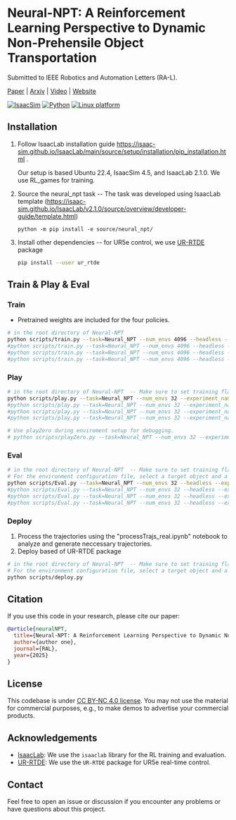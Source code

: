 

# Neural-NPT: A Reinforcement Learning Perspective to Dynamic Non-Prehensile Object Transportation

<!-- [xx](xx)<sup>1</sup>
<sup>1</sup> xx, <sup>2</sup> xxx -->


Submitted to IEEE Robotics and Automation Letters (RA-L).

[Paper](https://abdullah-aist.github.io/Neural-NPT/) | [Arxiv](https://abdullah-aist.github.io/Neural-NPT/) | [Video](https://www.youtube.com/watch?v=MJLgvKNcebw) | [Website](https://abdullah-aist.github.io/Neural-NPT/)

[![IsaacSim](https://img.shields.io/badge/IsaacSim-4.5.0-silver.svg)](https://docs.isaacsim.omniverse.nvidia.com/latest/index.html)
[![Python](https://img.shields.io/badge/python-3.10-blue.svg)](https://docs.python.org/3/whatsnew/3.10.html)
[![Linux platform](https://img.shields.io/badge/platform-linux--64-orange.svg)](https://releases.ubuntu.com/22.04/)


## Installation

1. Follow IsaacLab installation guide https://isaac-sim.github.io/IsaacLab/main/source/setup/installation/pip_installation.html . 

    Our setup is based Ubuntu 22.4, IsaacSim 4.5, and IsaacLab 2.1.0. We use RL_games for training.

2. Source the neural_npt task -- The task was developed using IsaacLab template (https://isaac-sim.github.io/IsaacLab/v2.1.0/source/overview/developer-guide/template.html)
    ```
    python -m pip install -e source/neural_npt/
    ```

3. Install other dependencies -- for UR5e control, we use [UR-RTDE](https://sdurobotics.gitlab.io/ur_rtde/) package 
    ```bash
    pip install --user ur_rtde
    ```

## Train & Play & Eval

### Train
* Pretrained weights are included for the four policies.
```bash
# in the root directory of Neural-NPT
python scripts/train.py --task=Neural_NPT --num_envs 4096 --headless --experiment_name Optimal --seed 0  
#python scripts/train.py --task=Neural_NPT --num_envs 4096 --headless --experiment_name Optimal_DG --seed 0     # Make neccessary changes to reward
#python scripts/train.py --task=Neural_NPT --num_envs 4096 --headless --experiment_name COM_Robust --seed 0     # Make neccessary changes to COM randomization
#python scripts/train.py --task=Neural_NPT --num_envs 4096 --headless --experiment_name Multi_Robust --seed 0   # Make neccessary changes to object position randomization  
```

### Play
```bash
# in the root directory of Neural-NPT  -- Make sure to set training flag to False
python scripts/play.py --task=Neural_NPT --num_envs 32 --experiment_name Optimal --seed 0
#python scripts/play.py --task=Neural_NPT --num_envs 32 --experiment_name Optimal_DG --seed 0     # Make neccessary changes to reward
#python scripts/play.py --task=Neural_NPT --num_envs 32 --experiment_name COM_Robust --seed 0     # Make neccessary changes to COM randomization
#python scripts/play.py --task=Neural_NPT --num_envs 32 --experiment_name Multi_Robust --seed 0   # Make neccessary changes to object position randomization  

# Use playZero during enviroment setup for debugging.
# python scripts/playZero.py --task=Neural_NPT --num_envs 32 --experiment_name Optimal --seed 0

```

### Eval
```bash
# in the root directory of Neural-NPT  -- Make sure to set training flag to False
# For the environment configuration file, select a target object and a set of evaluation states (Sim, Real, Unseen ...) 
python scripts/Eval.py --task=Neural_NPT --num_envs 32 --headless --experiment_name Optimal --seed 0 --envSeed 0 --targetObject woodBlock
#python scripts/Eval.py --task=Neural_NPT --num_envs 32 --headless --experiment_name Optimal_DG --seed 0 --envSeed 0 --targetObject woodBlock   # Make neccessary changes to reward
#python scripts/Eval.py --task=Neural_NPT --num_envs 32 --headless --experiment_name COM_Robust --seed 0 --envSeed 0 --targetObject woodBlock   # Make neccessary changes to COM randomization
#python scripts/Eval.py --task=Neural_NPT --num_envs 32 --headless --experiment_name Multi_Robust --seed 0 --envSeed 0 --targetObject woodBlock # Make neccessary changes to object position randomization  
```
### Deploy
1. Process the trajectories using the "processTrajs_real.ipynb" notebook to analyze and generate neccessary trajectories.
2. Deploy based of UR-RTDE package 

```bash
# in the root directory of Neural-NPT  -- Make sure to set training flag to False
# For the environment configuration file, select a target object and a set of evaluation states (Sim, Real, Unseen ...) 
python scripts/deploy.py
```


## Citation
If you use this code in your research, please cite our paper:
```bibtex
@article{neuralNPT,
  title={Neural-NPT: A Reinforcement Learning Perspective to Dynamic Non-Prehensile Object Transportation},
  author={author one},
  journal={RAL},
  year={2025}
}
```

## License

This codebase is under [CC BY-NC 4.0 license](https://creativecommons.org/licenses/by-nc/4.0/deed.en). You may not use the material for commercial purposes, e.g., to make demos to advertise your commercial products.


## Acknowledgements
- [IsaacLab](https://github.com/isaac-sim/IsaacLab): We use the `isaaclab` library for the RL training and evaluation.
- [UR-RTDE](https://sdurobotics.gitlab.io/ur_rtde/): We use the `UR-RTDE` package for UR5e real-time control.

## Contact

Feel free to open an issue or discussion if you encounter any problems or have questions about this project.
